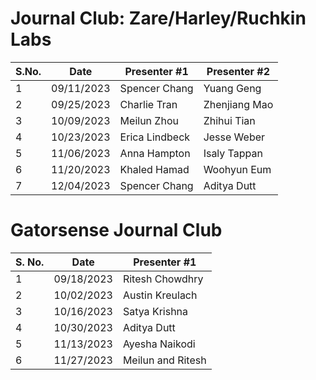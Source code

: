# Journal Club: Zare/Harley/Ruchkin Labs

| S.No. | Date       | Presenter #1 | Presenter #2 |
|-------|------------|--------------|--------------|
| 1     | 09/11/2023 | Spencer Chang| Yuang Geng   |
| 2     | 09/25/2023 | Charlie Tran | Zhenjiang Mao|
| 3     | 10/09/2023 | Meilun Zhou  | Zhihui Tian  |
| 4     | 10/23/2023 | Erica Lindbeck| Jesse Weber  |
| 5     | 11/06/2023 | Anna Hampton | Isaly Tappan |
| 6     | 11/20/2023 | Khaled Hamad | Woohyun Eum  |
| 7     | 12/04/2023 | Spencer Chang| Aditya Dutt  |

# Gatorsense Journal Club

| S. No.| Date       | Presenter #1 |
|-------|------------|--------------|
| 1     | 09/18/2023 | Ritesh Chowdhry |
| 2     | 10/02/2023 | Austin Kreulach |
| 3     | 10/16/2023 | Satya Krishna  |
| 4     | 10/30/2023 | Aditya Dutt    |
| 5     | 11/13/2023 | Ayesha Naikodi |
| 6     | 11/27/2023 | Meilun and Ritesh |
